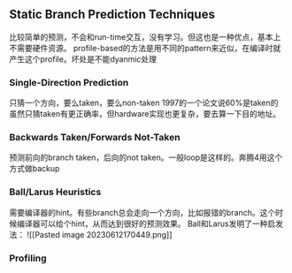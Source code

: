 ## Static Branch Prediction Techniques
比较简单的预测，不会和run-time交互，没有学习。但这也是一种优点，基本上不需要硬件资源。
profile-based的方法是用不同的pattern来近似，在编译时就产生这个profile。坏处是不能dyanmic处理

### Single-Direction Prediction
只猜一个方向，要么taken，要么non-taken
1997的一个论文说60%是taken的
虽然只猜taken有更正确率，但hardware实现也更复杂，要去算一下目的地址。

### Backwards Taken/Forwards Not-Taken
预测前向的branch taken，后向的not taken。一般loop是这样的。奔腾4用这个方式做backup

### Ball/Larus Heuristics
需要编译器的hint。有些branch总会走向一个方向，比如报错的branch。这个时候编译器可以给个hint，从而达到很好的预测效果。
Ball和Larus发明了一种启发法：
![[Pasted image 20230612170449.png]]

### Profiling
